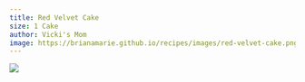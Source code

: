 ```yaml
---
title: Red Velvet Cake
size: 1 Cake
author: Vicki's Mom
image: https://brianamarie.github.io/recipes/images/red-velvet-cake.png
---
```

![](https://brianamarie.github.io/recipes/images/red-velvet-cake.png)
